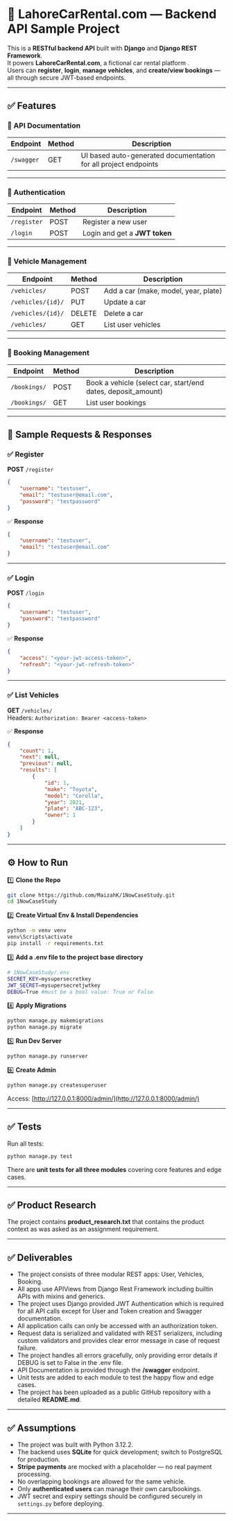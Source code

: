 # 🚗 LahoreCarRental.com — Backend API Sample Project

This is a **RESTful backend API** built with **Django** and **Django REST Framework**.  
It powers **LahoreCarRental.com**, a fictional car rental platform .  
Users can **register**, **login**, **manage vehicles**, and **create/view bookings** — all through secure JWT-based endpoints.

---

## ✅ Features

### 📝 API Documentation

| Endpoint   | Method | Description                                                     |
| ---------- | ------ | --------------------------------------------------------------- |
| `/swagger` | GET    | UI based auto-generated documentation for all project endpoints |

---

### 📌 Authentication

| Endpoint    | Method | Description                   |
| ----------- | ------ | ----------------------------- |
| `/register` | POST   | Register a new user           |
| `/login`    | POST   | Login and get a **JWT token** |

---

### 🚙 Vehicle Management

| Endpoint          | Method | Description                          |
| ----------------- | ------ | ------------------------------------ |
| `/vehicles/`      | POST   | Add a car (make, model, year, plate) |
| `/vehicles/{id}/` | PUT    | Update a car                         |
| `/vehicles/{id}/` | DELETE | Delete a car                         |
| `/vehicles/`      | GET    | List user vehicles                   |

---

### 📅 Booking Management

| Endpoint     | Method | Description                                                  |
| ------------ | ------ | ------------------------------------------------------------ |
| `/bookings/` | POST   | Book a vehicle (select car, start/end dates, deposit_amount) |
| `/bookings/` | GET    | List user bookings                                           |

---

## 📂 Sample Requests & Responses

### ✅ Register

**POST** `/register`

```json
{
	"username": "testuser",
	"email": "testuser@email.com",
	"password": "testpassword"
}
```

✅ **Response**

```json
{
	"username": "testuser",
	"email": "testuser@email.com"
}
```

---

### ✅ Login

**POST** `/login`

```json
{
	"username": "testuser",
	"password": "testpassword"
}
```

✅ **Response**

```json
{
	"access": "<your-jwt-access-token>",
	"refresh": "<your-jwt-refresh-token>"
}
```

---

### ✅ List Vehicles

**GET** `/vehicles/`  
Headers: `Authorization: Bearer <access-token>`

✅ **Response**

```json
{
	"count": 1,
	"next": null,
	"previous": null,
	"results": [
		{
			"id": 1,
			"make": "Toyota",
			"model": "Corolla",
			"year": 2021,
			"plate": "ABC-123",
			"owner": 1
		}
	]
}
```

---

## ⚙️ How to Run

1️⃣ **Clone the Repo**

```bash
git clone https://github.com/MaizahK/1NowCaseStudy.git
cd 1NowCaseStudy
```

2️⃣ **Create Virtual Env & Install Dependencies**

```bash
python -m venv venv
venv\Scripts\activate
pip install -r requirements.txt
```

3️⃣ **Add a .env file to the project base directory**

```bash
# 1NowCaseStudy/.env
SECRET_KEY=mysupersecretkey
JWT_SECRET=mysupersecretjwtkey
DEBUG=True #must be a bool value: True or False
```

4️⃣ **Apply Migrations**

```bash
python manage.py makemigrations
python manage.py migrate
```

5️⃣ **Run Dev Server**

```bash
python manage.py runserver
```

6️⃣ **Create Admin**

```bash
python manage.py createsuperuser
```

Access: [http://127.0.0.1:8000/admin/](http://127.0.0.1:8000/admin/)

---

## ✅ Tests

Run all tests:

```bash
python manage.py test
```

There are **unit tests for all three modules** covering core features and edge cases.

---

## ✅ Product Research

The project contains **product_research.txt** that contains the product context as was asked as an assignment requirement.

---

## ✅ Deliverables

-   The project consists of three modular REST apps: User, Vehicles, Booking.
-   All apps use APIViews from Django Rest Framework including builtin APIs with mixins and generics.
-   The project uses Django provided JWT Authentication which is required for all API calls except for User and Token creation and Swagger documentation.
-   All application calls can only be accessed with an authorization token.
-   Request data is serialized and validated with REST serializers, including custom validators and provides clear error message in case of request failure.
-   The project handles all errors gracefully, only providing error details if DEBUG is set to False in the .env file.
-   API Documentation is provided through the **/swagger** endpoint.
-   Unit tests are added to each module to test the happy flow and edge cases.
-   The project has been uploaded as a public GitHub repository with a detailed **README.md**.

---

## ✅ Assumptions

-   The project was built with Python 3.12.2.
-   The backend uses **SQLite** for quick development; switch to PostgreSQL for production.
-   **Stripe payments** are mocked with a placeholder — no real payment processing.
-   No overlapping bookings are allowed for the same vehicle.
-   Only **authenticated users** can manage their own cars/bookings.
-   JWT secret and expiry settings should be configured securely in `settings.py` before deploying.

---
